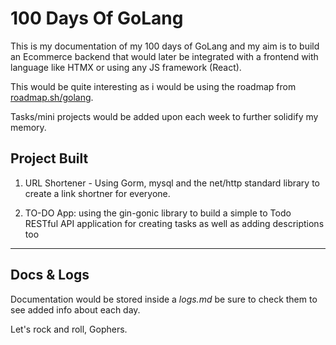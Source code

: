# 100 Days Of GoLang

This is my documentation of my 100 days of GoLang and my aim is to build an Ecommerce backend that would later be integrated with a frontend with language like HTMX or using any JS framework (React).

This would be quite interesting as i would be using the roadmap from [roadmap.sh/golang](https://roadmap.sh/golang).

Tasks/mini projects would be added upon each week to further solidify my memory.

## Project Built
1. URL Shortener - Using Gorm, mysql and the net/http standard library to create a link shortner for everyone.

2. TO-DO App: using the gin-gonic library to build a simple to Todo RESTful API application for creating tasks as well as adding descriptions too

---
## Docs & Logs
Documentation would be stored inside a *logs.md* be sure to check them to see added info about each day.

Let's rock and roll, Gophers.
